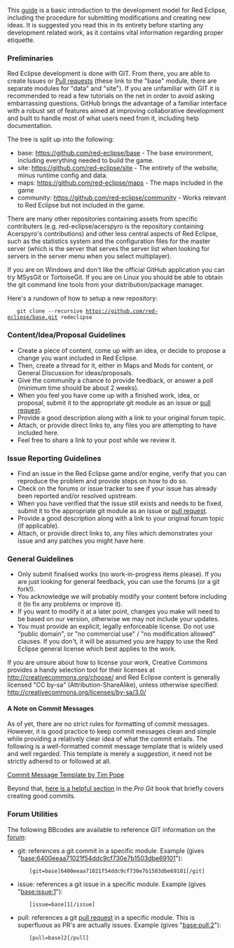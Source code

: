 This [guide](http://redeclipse.net/forum/viewtopic.php?f=8&t=598) is a basic introduction to the development model for Red Eclipse, including the procedure for submitting modifications and creating new ideas. It is suggested you read this in its entirety before starting any development related work, as it contains vital information regarding proper etiquette.

### Preliminaries

Red Eclipse development is done with GIT. From there, you are able to create Issues or [Pull requests](Pull_requests "wikilink") (these link to the "base" module, there are separate modules for "data" and "site"). If you are unfamiliar with GIT it is recommended to read a few tutorials on the net in order to avoid asking embarrassing questions. GitHub brings the advantage of a familiar interface with a robust set of features aimed at improving collaborative development and built to handle most of what users need from it, including help documentation.

The tree is split up into the following:

-   base: <https://github.com/red-eclipse/base> - The base environment, including everything needed to build the game.
-   site: <https://github.com/red-eclipse/site> - The entirety of the website, minus runtime config and data.
-   maps: <https://github.com/red-eclipse/maps> - The maps included in the game
-   community: <https://github.com/red-eclipse/community> - Works relevant to Red Eclipse but not included in the game.

There are many other repositories containing assets from specific contributers (e.g. red-eclipse/acerspyro is the repository containing Acerspyro's contributions) and other less central aspects of Red Eclipse, such as the statistics system and the configuration files for the master server (which is the server that serves the server list when looking for servers in the server menu when you select multiplayer).

If you are on Windows and don't like the official GitHub application you can try MSysGit or TortoiseGit. If you are on Linux you should be able to obtain the git command line tools from your distribution/package manager.

Here's a rundown of how to setup a new repository:

`   git clone --recursive `[`https://github.com/red-eclipse/base.git`](https://github.com/red-eclipse/base.git)` redeclipse`

### Content/Idea/Proposal Guidelines

-   Create a piece of content, come up with an idea, or decide to propose a change you want included in Red Eclipse.
-   Then, create a thread for it, either in Maps and Mods for content, or General Discussion for ideas/proposals.
-   Give the community a chance to provide feedback, or answer a poll (minimum time should be about 2 weeks).
-   When you feel you have come up with a finished work, idea, or proposal, submit it to the appropriate git module as an issue or [pull request](pull_request "wikilink").
-   Provide a good description along with a link to your original forum topic.
-   Attach, or provide direct links to, any files you are attempting to have included here.
-   Feel free to share a link to your post while we review it.

### Issue Reporting Guidelines

-   Find an issue in the Red Eclipse game and/or engine, verify that you can reproduce the problem and provide steps on how to do so.
-   Check on the forums or issue tracker to see if your issue has already been reported and/or resolved upstream.
-   When you have verified that the issue still exists and needs to be fixed, submit it to the appropriate git module as an issue or [pull request](pull_request "wikilink").
-   Provide a good description along with a link to your original forum topic (if applicable).
-   Attach, or provide direct links to, any files which demonstrates your issue and any patches you might have here.

### General Guidelines

-   Only submit finalised works (no work-in-progress items please). If you are just looking for general feedback, you can use the forums (or a git fork!).
-   You acknowledge we will probably modify your content before including it (to fix any problems or improve it).
-   If you want to modify it at a later point, changes you make will need to be based on our version, otherwise we may not include your updates.
-   You must provide an explicit, legally enforceable license. Do not use "public domain", or "no commercial use" / "no modification allowed" clauses. If you don't, it will be assumed you are happy to use the Red Eclipse general license which best applies to the work.

If you are unsure about how to license your work, Creative Commons provides a handy selection tool for their licenses at <http://creativecommons.org/choose/> and Red Eclipse content is generally licensed "CC by-sa" (Attribution-ShareAlike), unless otherwise specified: <http://creativecommons.org/licenses/by-sa/3.0/>

#### A Note on Commit Messages

As of yet, there are no strict rules for formatting of commit messages. However, it is good practice to keep commit messages clean and simple while providing a relatively clear idea of what the commit entails. The following is a well-formatted commit message template that is widely used and well regarded. This template is merely a *suggestion*, it need not be strictly adhered to or followed at all.

[Commit Message Template by Tim Pope](http://tbaggery.com/2008/04/19/a-note-about-git-commit-messages.html)

Beyond that, [here is a helpful section](http://git-scm.com/book/ch5-2.html#Commit-Guidelines) in the *Pro Git* book that briefly covers creating good commits.

### Forum Utilities

The following BBcodes are available to reference GIT information on the [forum](http://redeclipse.net/forum/):

-   git: references a git commit in a specific module. Example (gives "[base:6400eeaa71021f54ddc9cf730e7b1503dbe69101](http://redeclipse.net/git/base/commit/6400eeaa71021f54ddc9cf730e7b1503dbe69101)"):

`       [git=base]6400eeaa71021f54ddc9cf730e7b1503dbe69101[/git]`

-   issue: references a git issue in a specific module. Example (gives "[base:issue:1](http://redeclipse.net/git/base/issues/1)"):

`       [issue=base]1[/issue]`

-   pull: references a git [pull request](pull_request "wikilink") in a specific module. This is superfluous as PR's are actually issues. Example (gives "[base:pull:2](http://redeclipse.net/git/base/pull/2)"):

`       [pull=base]2[/pull]`
